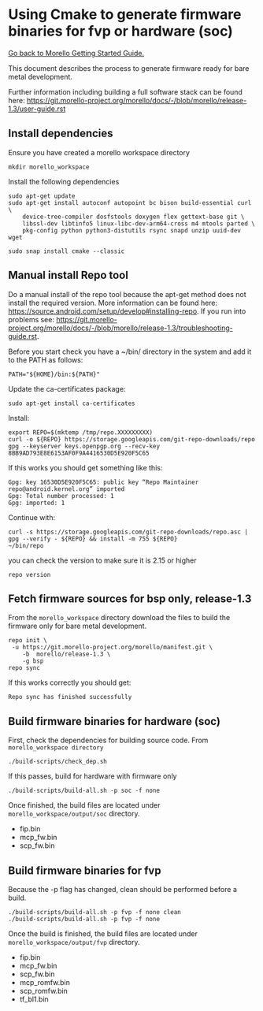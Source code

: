 

# Using Cmake to generate firmware binaries for fvp or hardware (soc)
 [Go back to Morello Getting Started Guide.](./../../../morello-getting-started.md)

This document describes the process to generate firmware ready for bare metal development.

Further information including building a full software stack can be found here: https://git.morello-project.org/morello/docs/-/blob/morello/release-1.3/user-guide.rst 

## Install dependencies

Ensure you have created a morello workspace directory
```
mkdir morello_workspace
```

Install the following dependencies
```
sudo apt-get update
sudo apt-get install autoconf autopoint bc bison build-essential curl \
    device-tree-compiler dosfstools doxygen flex gettext-base git \
    libssl-dev libtinfo5 linux-libc-dev-arm64-cross m4 mtools parted \
    pkg-config python python3-distutils rsync snapd unzip uuid-dev wget

sudo snap install cmake --classic
```

## Manual install Repo tool

Do a manual install of the repo tool because the apt-get method does not install the required version. More information can be found here: https://source.android.com/setup/develop#installing-repo. If you run into problems see: https://git.morello-project.org/morello/docs/-/blob/morello/release-1.3/troubleshooting-guide.rst. 

Before you start check you have a ~/bin/ directory in the system and add it to the PATH as follows:
```
PATH="${HOME}/bin:${PATH}"
```

Update the ca-certificates package:
```
sudo apt-get install ca-certificates
```
Install:
```
export REPO=$(mktemp /tmp/repo.XXXXXXXXX)
curl -o ${REPO} https://storage.googleapis.com/git-repo-downloads/repo
gpg --keyserver keys.openpgp.org --recv-key 8BB9AD793E8E6153AF0F9A4416530D5E920F5C65
```
If this works you should get something like this:
```
Gpg: key 16530D5E920F5C65: public key “Repo Maintainer repo@android.kernel.org” imported
Gpg: Total number processed: 1
Gpg: imported: 1
```
Continue with:
```
curl -s https://storage.googleapis.com/git-repo-downloads/repo.asc | gpg --verify - ${REPO} && install -m 755 ${REPO} 
~/bin/repo
```
you can check the version to make sure it is 2.15 or higher
```
repo version
```

## Fetch firmware sources for bsp only, release-1.3

From the `morello_workspace` directory download the files to build the firmware only for bare metal development.
```
repo init \
 -u https://git.morello-project.org/morello/manifest.git \
    -b  morello/release-1.3 \
    -g bsp 
repo sync
```

If this works correctly you should get:
```
Repo sync has finished successfully
```

## Build firmware binaries for hardware (soc)

First, check the dependencies for building source code. From `morello_workspace directory`
```
./build-scripts/check_dep.sh
```

If this passes, build for hardware with firmware only

```
./build-scripts/build-all.sh -p soc -f none
```
Once finished, the build files are located under `morello_workspace/output/soc` directory.
* fip.bin
* mcp_fw.bin
* scp_fw.bin

## Build firmware binaries for fvp
Because the -p flag has changed, clean should be performed before a build.
```
./build-scripts/build-all.sh -p fvp -f none clean
./build-scripts/build-all.sh -p fvp -f none
```
Once the build is finished, the build files are located under `morello_workspace/output/fvp` directory.
* fip.bin
* mcp_fw.bin
* scp_fw.bin
* mcp_romfw.bin
* scp_romfw.bin
* tf_bl1.bin
